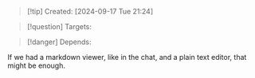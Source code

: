 
>[!tip] Created: [2024-09-17 Tue 21:24]

>[!question] Targets: 

>[!danger] Depends: 

If we had a markdown viewer, like in the chat, and a plain text editor, that might be enough.